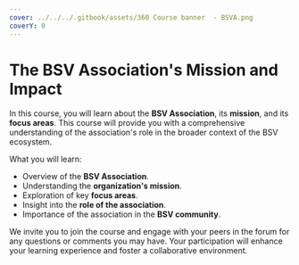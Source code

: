 ```yaml
---
cover: ../../../.gitbook/assets/360 Course banner  - BSVA.png
coverY: 0
---
```


# The BSV Association's Mission and Impact

In this course, you will learn about the **BSV Association**, its **mission**, and its **focus areas**. This course will provide you with a comprehensive understanding of the association's role in the broader context of the BSV ecosystem.

What you will learn:

* Overview of the **BSV Association**.
* Understanding the **organization's mission**.
* Exploration of key **focus areas**.
* Insight into the **role of the association**.
* Importance of the association in the **BSV community**.

We invite you to join the course and engage with your peers in the forum for any questions or comments you may have. Your participation will enhance your learning experience and foster a collaborative environment.
